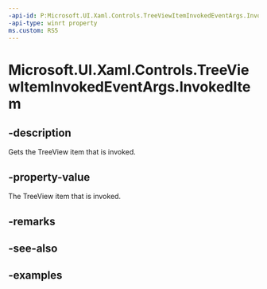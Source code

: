 ```yaml
---
-api-id: P:Microsoft.UI.Xaml.Controls.TreeViewItemInvokedEventArgs.InvokedItem
-api-type: winrt property
ms.custom: RS5
---
```

<!-- Property syntax.
public object InvokedItem { get; }
-->

# Microsoft.UI.Xaml.Controls.TreeViewItemInvokedEventArgs.InvokedItem


## -description

Gets the TreeView item that is invoked.


## -property-value

The TreeView item that is invoked.


## -remarks


## -see-also


## -examples


